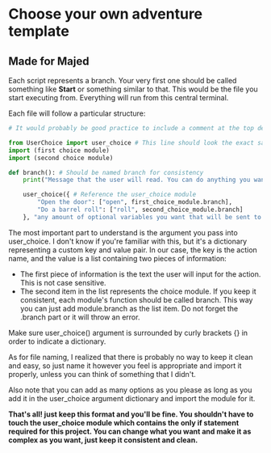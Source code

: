 # Choose your own adventure template
## Made for Majed

Each script represents a branch. Your very first one should be called something like **Start** or something similar to that. This would be the file you start executing from. Everything will run from this central terminal.

Each file will follow a particular structure:

```py
# It would probably be good practice to include a comment at the top detailing the choice that lead to the module.

from UserChoice import user_choice # This line should look the exact same in every module.
import (first choice module)
import (second choice module)

def branch(): # Should be named branch for consistency
	print("Message that the user will read. You can do anything you want here.")

	user_choice({ # Reference the user_choice module
		"Open the door": ["open", first_choice_module.branch],
		"Do a barrel roll": ["roll", second_choice_module.branch]
	}, "any amount of optional variables you want that will be sent to both functions regardless")
```

The most important part to understand is the argument you pass into user_choice. I don't know if you're familiar with this, but it's a dictionary representing a custom key and value pair. In our case, the key is the action name, and the value is a list containing two pieces of information:


* The first piece of information is the text the user will input for the action. This is not case sensitive.
* The second item in the list represents the choice module. If you keep it consistent, each module's function should be called branch. This way you can just add module.branch as the list item. Do not forget the .branch part or it will throw an error.

Make sure user_choice() argument is surrounded by curly brackets {} in order to indicate a dictionary.

As for file naming, I realized that there is probably no way to keep it clean and easy, so just name it however you feel is appropriate and import it properly, unless you can think of something that I didn't.

Also note that you can add as many options as you please as long as you add it in the user_choice argument dictionary and import the module for it.

**That's all! just keep this format and you'll be fine. You shouldn't have to touch the user_choice module which contains the only if statement required for this project. You can change what you want and make it as complex as you want, just keep it consistent and clean.**